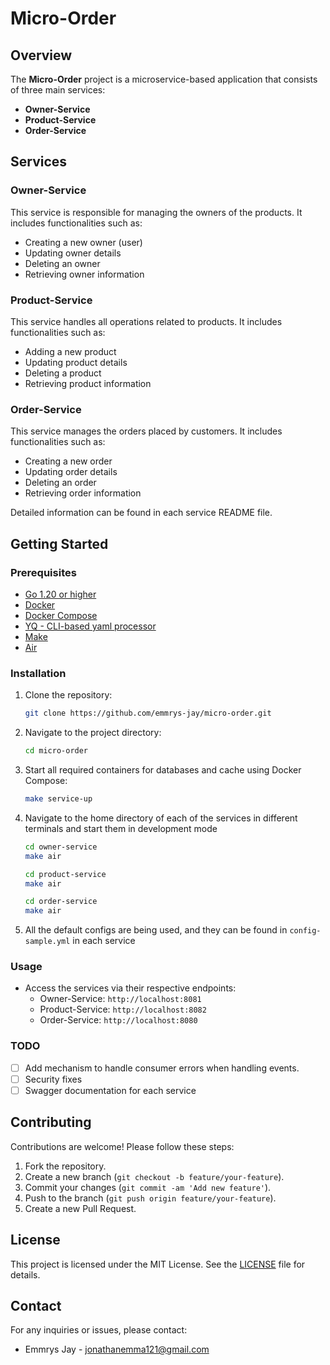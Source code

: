 # Micro-Order

## Overview
The **Micro-Order** project is a microservice-based application that consists of three main services:
- **Owner-Service**
- **Product-Service**
- **Order-Service**

## Services

### Owner-Service
This service is responsible for managing the owners of the products. It includes functionalities such as:
- Creating a new owner (user)
- Updating owner details
- Deleting an owner
- Retrieving owner information

### Product-Service
This service handles all operations related to products. It includes functionalities such as:
- Adding a new product
- Updating product details
- Deleting a product
- Retrieving product information

### Order-Service
This service manages the orders placed by customers. It includes functionalities such as:
- Creating a new order
- Updating order details
- Deleting an order
- Retrieving order information

Detailed information can be found in each service README file.

## Getting Started

### Prerequisites
- [Go 1.20 or higher](https://go.dev/)
- [Docker](https://www.docker.com/)
- [Docker Compose](https://docs.docker.com/compose/)
- [YQ - CLI-based yaml processor](https://github.com/mikefarah/yq)
- [Make](https://www.gnu.org/software/make/)
- [Air](https://github.com/air-verse/air)

### Installation
1. Clone the repository:
    ```sh
    git clone https://github.com/emmrys-jay/micro-order.git
    ```
2. Navigate to the project directory:
    ```sh
    cd micro-order
    ```
3. Start all required containers for databases and cache using Docker Compose:
    ```sh
    make service-up
    ```
4. Navigate to the home directory of each of the services in different terminals and start them in development mode
    ```sh
    cd owner-service
    make air

    cd product-service
    make air

    cd order-service
    make air
    ```
5. All the default configs are being used, and they can be found in `config-sample.yml` in each service 

### Usage
- Access the services via their respective endpoints:
  - Owner-Service: `http://localhost:8081`
  - Product-Service: `http://localhost:8082`
  - Order-Service: `http://localhost:8080`

### TODO
- [ ] Add mechanism to handle consumer errors when handling events.
- [ ] Security fixes
- [ ] Swagger documentation for each service

## Contributing
Contributions are welcome! Please follow these steps:
1. Fork the repository.
2. Create a new branch (`git checkout -b feature/your-feature`).
3. Commit your changes (`git commit -am 'Add new feature'`).
4. Push to the branch (`git push origin feature/your-feature`).
5. Create a new Pull Request.

## License
This project is licensed under the MIT License. See the [LICENSE](LICENSE) file for details.

## Contact
For any inquiries or issues, please contact:
- Emmrys Jay - [jonathanemma121@gmail.com](jonathanemma121@gmail.com)
